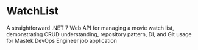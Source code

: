 # WatchList
A straightforward .NET 7 Web API for managing a movie watch list, demonstrating CRUD understanding, repository pattern, DI, and Git usage for Mastek DevOps Engineer job application
